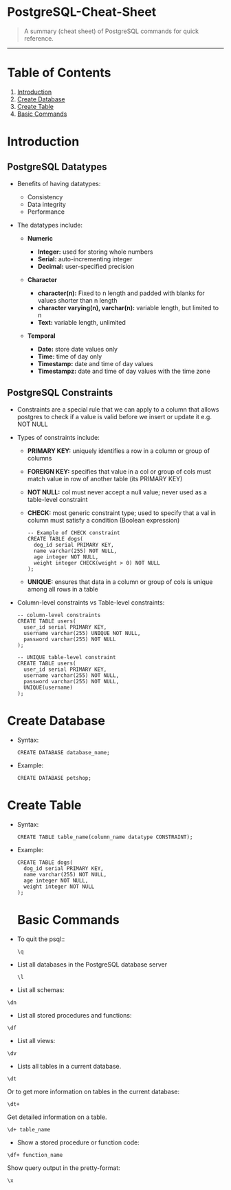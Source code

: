 # PostgreSQL-Cheat-Sheet
> A summary (cheat sheet) of PostgreSQL commands for quick reference.
<hr>

# Table of Contents
1. [Introduction](#introduction)
2. [Create Database](#create-database)
3. [Create Table](#create-table)
4. [Basic Commands](#basic-commands)

# <a name="introduction"></a>Introduction

## PostgreSQL Datatypes
* Benefits of having datatypes:
  * Consistency
  * Data integrity
  * Performance

* The datatypes include:
  * **Numeric**
    * **Integer:** used for storing whole numbers
    * **Serial:** auto-incrementing integer
    * **Decimal:** user-specified precision

  * **Character**
    * **character(n):** Fixed to n length and padded with blanks for values shorter than n length
    * **character varying(n), varchar(n):** variable length, but limited to n
    * **Text:** variable length, unlimited

  * **Temporal**
    * **Date:** store date values only
    * **Time:** time of day only
    * **Timestamp:** date and time of day values
    * **Timestampz:** date and time of day values with the time zone

## PostgreSQL Constraints
* Constraints are a special rule that we can apply to a column that allows postgres to check if a value is valid before we insert or update it e.g. NOT NULL

* Types of constraints include:
  * **PRIMARY KEY:** uniquely identifies a row in a column or group of columns
  * **FOREIGN KEY:** specifies that value in a col or group of cols must match value in row of another table (its PRIMARY KEY)
  * **NOT NULL:** col must never accept a null value; never used as a table-level constraint
  * **CHECK:** most generic constraint type; used to specify that a val in column must satisfy a condition (Boolean expression)

    ```
    -- Example of CHECK constraint
    CREATE TABLE dogs(
      dog_id serial PRIMARY KEY,
      name varchar(255) NOT NULL,
      age integer NOT NULL,
      weight integer CHECK(weight > 0) NOT NULL
    );
    ```

  * **UNIQUE:** ensures that data in a column or group of cols is unique among all rows in a table

* Column-level constraints vs Table-level constraints:
  ```
  -- column-level constraints
  CREATE TABLE users(
    user_id serial PRIMARY KEY,
    username varchar(255) UNIQUE NOT NULL,
    password varchar(255) NOT NULL
  );

  -- UNIQUE table-level constraint
  CREATE TABLE users(
    user_id serial PRIMARY KEY,
    username varchar(255) NOT NULL,
    password varchar(255) NOT NULL,
    UNIQUE(username)
  );
  ```

# <a name="create-database"></a>Create Database
* Syntax:
  ```
  CREATE DATABASE database_name;
  ```

* Example:
  ```
  CREATE DATABASE petshop;
  ```

# <a name="create-table"></a>Create Table
* Syntax:
  ```
  CREATE TABLE table_name(column_name datatype CONSTRAINT);
  ```

* Example:
  ```
  CREATE TABLE dogs(
    dog_id serial PRIMARY KEY,
    name varchar(255) NOT NULL,
    age integer NOT NULL,
    weight integer NOT NULL
  );
  ```
  
  
  
  # <a name="basic-commands"></a>Basic Commands


* To quit the psql::
  ```
  \q
  ```
  
* List all databases in the PostgreSQL database server
  ```
  \l
  ```
  
* List all schemas:

```
\dn
```

* List all stored procedures and functions:

```
\df
```

* List all views:

```
\dv
```

* Lists all tables in a current database.

```
\dt
```

Or to get more information on tables in the current database:
```
\dt+
```

Get detailed information on a table.

```
\d+ table_name
```

* Show a stored procedure or function code:
```
\df+ function_name
```

Show query output in the pretty-format:
```
\x
```
